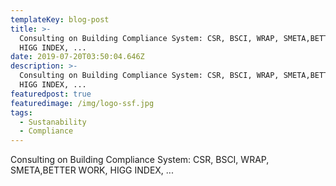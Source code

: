 ```yaml
---
templateKey: blog-post
title: >-
  Consulting on Building Compliance System: CSR, BSCI, WRAP, SMETA,BETTER WORK,
  HIGG INDEX, ...
date: 2019-07-20T03:50:04.646Z
description: >-
  Consulting on Building Compliance System: CSR, BSCI, WRAP, SMETA,BETTER WORK,
  HIGG INDEX, ...
featuredpost: true
featuredimage: /img/logo-ssf.jpg
tags:
  - Sustanability
  - Compliance
---
```

Consulting on Building Compliance System: CSR, BSCI, WRAP, SMETA,BETTER WORK, HIGG INDEX, ...
